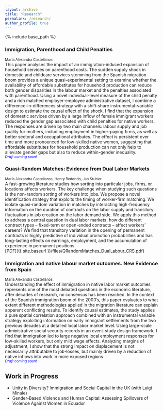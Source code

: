 ```yaml
---
layout: archive
title: "Research"
permalink: /research/
author_profile: true
---
```

{% include base_path %}

<!-- {% for post in site.research %}
  {% include archive-single-nolink.html %}
{% endfor %} -->

### Immigration, Parenthood and Child Penalties <br>
<small> María Alexandra Castellanos</small> <br>
This paper analyses the impact of an immigration-induced expansion of household services on parenthood costs. The sudden supply shock in domestic and childcare services stemming from the Spanish migration boom provides a unique quasi-experimental setting to examine whether the availability of affordable substitutes for household production can reduce both gender disparities in the labour market and the penalties associated with parenthood. Using a novel individual-level measure of the child penalty and a rich matched employer-employee administrative dataset, I combine a difference-in-differences strategy with a shift-share instrumental-variable design to estimate the causal effect of the shock. I find that the expansion of domestic services driven by a large inflow of female immigrant workers reduced the gender gap associated with child penalties for native workers. The responses are driven by two main channels: labour supply and job quality for mothers, including employment in higher-paying firms, as well as better sectoral and occupational attributes. The effect is persistent over time and more pronounced for low-skilled native women, suggesting that affordable substitutes for household production can not only help to alleviate gender gaps but also to reduce within-gender inequality. <br>
<small><span style="color: blue;">*Draft coming soon!*</span></small>

### Quasi-Random Matches: Evidence from Dual Labor Markets <br>
<small>María Alexandra Castellanos, Henry Redondo, Jan Stuhler</small> <br>
A fast-growing literature studies how sorting into particular jobs, firms, or locations affects workers. The key challenge when studying such questions is the
non-random sorting of workers into jobs. We propose a novel identification strategy that exploits the timing of worker-firm matching. We isolate quasi-random variation
in matches by interacting high-frequency information on the duration of contracts on the labor supply and transitory fluctuations in job creation on the labor demand
side. We apply this method to address a central question in dual labor markets: how do different contract types – fixed-term or open-ended contracts – affect workers’
careers? We find that transitory variation in the opening of permanent contracts is highly predictive of individual promotion probabilities and has long-lasting effects
on earnings, employment, and the accumulation of experience in permanent positions.<br>
[PDF]({{ site.baseurl }}/files/QRandomMatches_DualLabour_CRS.pdf)
### Immigration and native labour market outcomes. New Evidence from Spain <br>
<small>María Alexandra Castellanos</small> <br>
Understanding the effect of immigration in native labor market outcomes represents one of the most debated questions in the economic literature, after decades of research, no consensus has been reached. In the context of the Spanish immigration boom of the 2000’s, this paper evaluates to what extent different methodologies applied in the migration literature can explain apparent conflicting results. To identify causal estimates, the study applies a pure spatial correlation approach combined with an instrumental variable strategy exploiting information on early immigrant settlements from the two previous decades at a detailed local labor market
level. Using large-scale administrative social security records in an event-study design framework, I find that immigration led to large negative local employment responses for low-skilled workers, but only mild wage effects. Analyzing margins of adjustment, I show that the strong impact on displacement is not necessarily attributable to job-losses, but mainly driven by a reduction of native inflows into work in more exposed regions <br>
<small><span style="color: blue;">*Draft coming soon!*</span></small>

## Work in Progress
- Unity in Diversity? Immigration and Social Capital in the UK (with Luigi Minale)
- Gender-Based Violence and Human Capital: Assessing Spillovers of Violence Against Women in Ecuador

